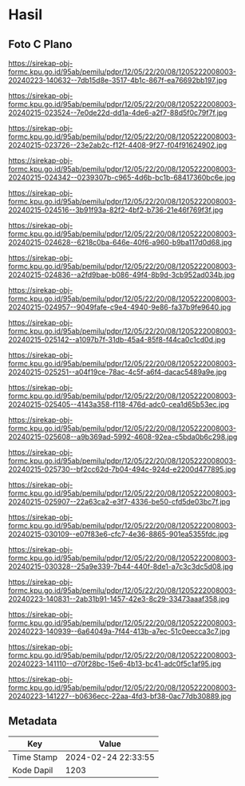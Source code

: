 # Hasil

## Foto C Plano

https://sirekap-obj-formc.kpu.go.id/95ab/pemilu/pdpr/12/05/22/20/08/1205222008003-20240223-140632--7db15d8e-3517-4b1c-867f-ea76692bb197.jpg

https://sirekap-obj-formc.kpu.go.id/95ab/pemilu/pdpr/12/05/22/20/08/1205222008003-20240215-023524--7e0de22d-dd1a-4de6-a2f7-88d5f0c79f7f.jpg

https://sirekap-obj-formc.kpu.go.id/95ab/pemilu/pdpr/12/05/22/20/08/1205222008003-20240215-023726--23e2ab2c-f12f-4408-9f27-f04f91624902.jpg

https://sirekap-obj-formc.kpu.go.id/95ab/pemilu/pdpr/12/05/22/20/08/1205222008003-20240215-024342--0239307b-c965-4d6b-bc1b-68417360bc6e.jpg

https://sirekap-obj-formc.kpu.go.id/95ab/pemilu/pdpr/12/05/22/20/08/1205222008003-20240215-024516--3b91f93a-82f2-4bf2-b736-21e46f769f3f.jpg

https://sirekap-obj-formc.kpu.go.id/95ab/pemilu/pdpr/12/05/22/20/08/1205222008003-20240215-024628--6218c0ba-646e-40f6-a960-b9ba117d0d68.jpg

https://sirekap-obj-formc.kpu.go.id/95ab/pemilu/pdpr/12/05/22/20/08/1205222008003-20240215-024836--a2fd9bae-b086-49f4-8b9d-3cb952ad034b.jpg

https://sirekap-obj-formc.kpu.go.id/95ab/pemilu/pdpr/12/05/22/20/08/1205222008003-20240215-024957--9049fafe-c9e4-4940-9e86-fa37b9fe9640.jpg

https://sirekap-obj-formc.kpu.go.id/95ab/pemilu/pdpr/12/05/22/20/08/1205222008003-20240215-025142--a1097b7f-31db-45a4-85f8-f44ca0c1cd0d.jpg

https://sirekap-obj-formc.kpu.go.id/95ab/pemilu/pdpr/12/05/22/20/08/1205222008003-20240215-025251--a04f19ce-78ac-4c5f-a6f4-dacac5489a9e.jpg

https://sirekap-obj-formc.kpu.go.id/95ab/pemilu/pdpr/12/05/22/20/08/1205222008003-20240215-025405--4143a358-f118-476d-adc0-cea1d65b53ec.jpg

https://sirekap-obj-formc.kpu.go.id/95ab/pemilu/pdpr/12/05/22/20/08/1205222008003-20240215-025608--a9b369ad-5992-4608-92ea-c5bda0b6c298.jpg

https://sirekap-obj-formc.kpu.go.id/95ab/pemilu/pdpr/12/05/22/20/08/1205222008003-20240215-025730--bf2cc62d-7b04-494c-924d-e2200d477895.jpg

https://sirekap-obj-formc.kpu.go.id/95ab/pemilu/pdpr/12/05/22/20/08/1205222008003-20240215-025907--22a63ca2-e3f7-4336-be50-cfd5de03bc7f.jpg

https://sirekap-obj-formc.kpu.go.id/95ab/pemilu/pdpr/12/05/22/20/08/1205222008003-20240215-030109--e07f83e6-cfc7-4e36-8865-901ea5355fdc.jpg

https://sirekap-obj-formc.kpu.go.id/95ab/pemilu/pdpr/12/05/22/20/08/1205222008003-20240215-030328--25a9e339-7b44-440f-8de1-a7c3c3dc5d08.jpg

https://sirekap-obj-formc.kpu.go.id/95ab/pemilu/pdpr/12/05/22/20/08/1205222008003-20240223-140831--2ab31b91-1457-42e3-8c29-33473aaaf358.jpg

https://sirekap-obj-formc.kpu.go.id/95ab/pemilu/pdpr/12/05/22/20/08/1205222008003-20240223-140939--6a64049a-7f44-413b-a7ec-51c0eecca3c7.jpg

https://sirekap-obj-formc.kpu.go.id/95ab/pemilu/pdpr/12/05/22/20/08/1205222008003-20240223-141110--d70f28bc-15e6-4b13-bc41-adc0f5c1af95.jpg

https://sirekap-obj-formc.kpu.go.id/95ab/pemilu/pdpr/12/05/22/20/08/1205222008003-20240223-141227--b0636ecc-22aa-4fd3-bf38-0ac77db30889.jpg


## Metadata

| Key        | Value               |
| ---------- | ------------------- |
| Time Stamp | 2024-02-24 22:33:55 |
| Kode Dapil | 1203                |




